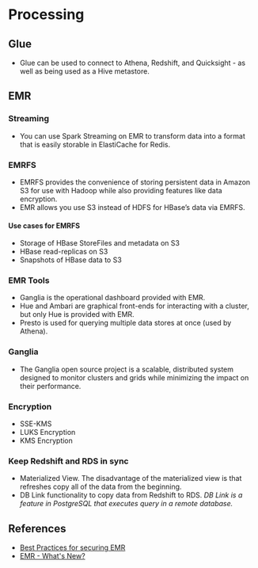 # Processing

## Glue

- Glue can be used to connect to Athena, Redshift, and Quicksight - as well as being used as a Hive metastore.

## EMR

### Streaming

- You can use Spark Streaming on EMR to transform data into a format that is easily storable in ElastiCache for Redis.

### EMRFS

- EMRFS provides the convenience of storing persistent data in Amazon S3 for use with Hadoop while also providing features like data encryption.
- EMR allows you use S3 instead of HDFS for HBase’s data via EMRFS.

#### Use cases for EMRFS

- Storage of HBase StoreFiles and metadata on S3
- HBase read-replicas on S3
- Snapshots of HBase data to S3

### EMR Tools

- Ganglia is the operational dashboard provided with EMR.
- Hue and Ambari are graphical front-ends for interacting with a cluster, but only Hue is provided with EMR. 
- Presto is used for querying multiple data stores at once (used by Athena).

### Ganglia

- The Ganglia open source project is a scalable, distributed system designed to monitor clusters and grids while minimizing the impact on their performance.

### Encryption

- SSE-KMS
- LUKS Encryption
- KMS Encryption

### Keep Redshift and RDS in sync

- Materialized View. The disadvantage of the materialized view is that refreshes copy all of the data from the beginning.
- DB Link functionality to copy data from Redshift to RDS. _DB Link is a feature in PostgreSQL that executes query in a remote database._


## References

- [Best Practices for securing EMR](https://aws.amazon.com/blogs/big-data/best-practices-for-securing-amazon-emr/)
- [EMR - What's New?](https://docs.aws.amazon.com/emr/latest/ReleaseGuide/emr-whatsnew.html)